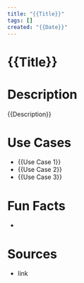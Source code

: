 ```yaml
---
title: "{{Title}}"
tags: []
created: "{{Date}}"
---
```


# {{Title}}

# Description
{{Description}}

# Use Cases
- {{Use Case 1}}
- {{Use Case 2}}
- {{Use Case 3}}

# Fun Facts
- 

# Sources
- link

